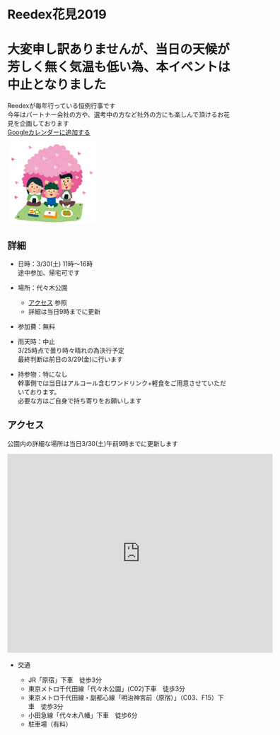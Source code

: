 # Reedex花見2019

# 大変申し訳ありませんが、当日の天候が芳しく無く気温も低い為、本イベントは中止となりました


Reedexが毎年行っている恒例行事です  
今年はパートナー会社の方や、選考中の方など社外の方にも楽しんで頂けるお花見を企画しております  
[Googleカレンダーに追加する](http://www.google.com/calendar/event?action=TEMPLATE&dates=20190311T020000Z%2F20190311T070000Z&text=REEDEX%E8%8A%B1%E8%A6%8B%40%E4%BB%A3%E3%80%85%E6%9C%A8%E5%85%AC%E5%9C%92&location=%E4%BB%A3%E3%80%85%E6%9C%A8%E5%85%AC%E5%9C%92%2C%20%E6%97%A5%E6%9C%AC%E3%80%81%E3%80%92151-0052%20%E6%9D%B1%E4%BA%AC%E9%83%BD%E6%B8%8B%E8%B0%B7%E5%8C%BA%E4%BB%A3%E3%80%85%E6%9C%A8%E7%A5%9E%E5%9C%92%E7%94%BA%EF%BC%92%E2%88%92%EF%BC%91&details=https%3A%2F%2Freedex2019springparty.github.io%2F)  

<img src="https://github.com/Reedex2019SpringParty/Reedex2019SpringParty.github.io/blob/images/hanami_family.png?raw=true" width="200px">

## 詳細

* 日時：3/30(土)  11時～16時  
    途中参加、帰宅可です
* 場所：代々木公園
    * [アクセス](#access) 参照
    * 詳細は当日9時までに更新

* 参加費：無料
* 雨天時：中止  
    3/25時点で曇り時々晴れの為決行予定  
    最終判断は前日の3/29(金)に行います
* 持参物：特になし  
    幹事側では当日はアルコール含むワンドリンク+軽食をご用意させていただいております。  
    必要な方はご自身で持ち寄りをお願いします


## アクセス

<a name="access" />

公園内の詳細な場所は当日3/30(土)午前9時までに更新します  
<iframe src="https://www.google.com/maps/embed?pb=!1m18!1m12!1m3!1d12964.855388930497!2d139.68837863962088!3d35.671736099012975!2m3!1f0!2f0!3f0!3m2!1i1024!2i768!4f13.1!3m3!1m2!1s0x60188cb479620a33%3A0x34bcc78ce7f8bf3e!2z5Luj44CF5pyo5YWs5ZyS!5e0!3m2!1sja!2sjp!4v1552266356240" width="600" height="450" frameborder="0" style="border:0" allowfullscreen></iframe>

* 交通

    * JR「原宿」下車　徒歩3分
    * 東京メトロ千代田線「代々木公園」(C02)下車　徒歩3分
    * 東京メトロ千代田線・副都心線「明治神宮前（原宿）」（C03、F15）下  車　徒歩3分
    * 小田急線「代々木八幡」下車　徒歩6分
    * 駐車場（有料）